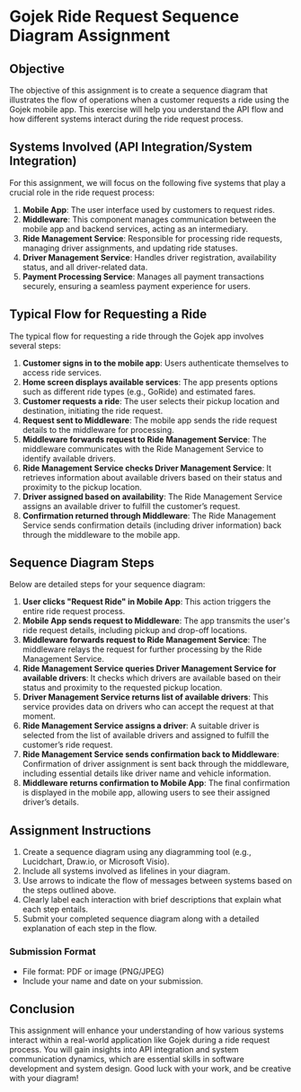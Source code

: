 # Gojek Ride Request Sequence Diagram Assignment

## Objective

The objective of this assignment is to create a sequence diagram that illustrates the flow of operations when a customer requests a ride using the Gojek mobile app. This exercise will help you understand the API flow and how different systems interact during the ride request process.

## Systems Involved (API Integration/System Integration)

For this assignment, we will focus on the following five systems that play a crucial role in the ride request process:

1. **Mobile App**: The user interface used by customers to request rides.
2. **Middleware**: This component manages communication between the mobile app and backend services, acting as an intermediary.
3. **Ride Management Service**: Responsible for processing ride requests, managing driver assignments, and updating ride statuses.
4. **Driver Management Service**: Handles driver registration, availability status, and all driver-related data.
5. **Payment Processing Service**: Manages all payment transactions securely, ensuring a seamless payment experience for users.

## Typical Flow for Requesting a Ride

The typical flow for requesting a ride through the Gojek app involves several steps:

1. **Customer signs in to the mobile app**: Users authenticate themselves to access ride services.
2. **Home screen displays available services**: The app presents options such as different ride types (e.g., GoRide) and estimated fares.
3. **Customer requests a ride**: The user selects their pickup location and destination, initiating the ride request.
4. **Request sent to Middleware**: The mobile app sends the ride request details to the middleware for processing.
5. **Middleware forwards request to Ride Management Service**: The middleware communicates with the Ride Management Service to identify available drivers.
6. **Ride Management Service checks Driver Management Service**: It retrieves information about available drivers based on their status and proximity to the pickup location.
7. **Driver assigned based on availability**: The Ride Management Service assigns an available driver to fulfill the customer’s request.
8. **Confirmation returned through Middleware**: The Ride Management Service sends confirmation details (including driver information) back through the middleware to the mobile app.

## Sequence Diagram Steps

Below are detailed steps for your sequence diagram:

1. **User clicks "Request Ride" in Mobile App**: This action triggers the entire ride request process.
2. **Mobile App sends request to Middleware**: The app transmits the user's ride request details, including pickup and drop-off locations.
3. **Middleware forwards request to Ride Management Service**: The middleware relays the request for further processing by the Ride Management Service.
4. **Ride Management Service queries Driver Management Service for available drivers**: It checks which drivers are available based on their status and proximity to the requested pickup location.
5. **Driver Management Service returns list of available drivers**: This service provides data on drivers who can accept the request at that moment.
6. **Ride Management Service assigns a driver**: A suitable driver is selected from the list of available drivers and assigned to fulfill the customer’s ride request.
7. **Ride Management Service sends confirmation back to Middleware**: Confirmation of driver assignment is sent back through the middleware, including essential details like driver name and vehicle information.
8. **Middleware returns confirmation to Mobile App**: The final confirmation is displayed in the mobile app, allowing users to see their assigned driver’s details.

## Assignment Instructions

1. Create a sequence diagram using any diagramming tool (e.g., Lucidchart, Draw.io, or Microsoft Visio).
2. Include all systems involved as lifelines in your diagram.
3. Use arrows to indicate the flow of messages between systems based on the steps outlined above.
4. Clearly label each interaction with brief descriptions that explain what each step entails.
5. Submit your completed sequence diagram along with a detailed explanation of each step in the flow.

### Submission Format

- File format: PDF or image (PNG/JPEG)
- Include your name and date on your submission.

## Conclusion

This assignment will enhance your understanding of how various systems interact within a real-world application like Gojek during a ride request process. You will gain insights into API integration and system communication dynamics, which are essential skills in software development and system design. Good luck with your work, and be creative with your diagram!

